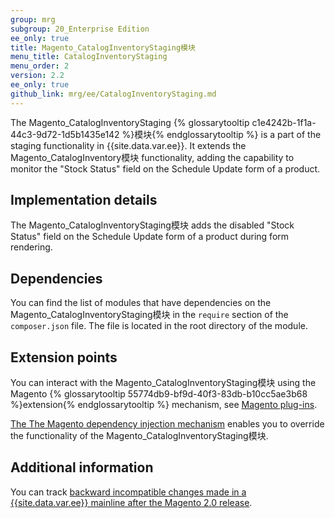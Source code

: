 ```yaml
---
group: mrg
subgroup: 20_Enterprise Edition
ee_only: true
title: Magento_CatalogInventoryStaging模块
menu_title: CatalogInventoryStaging
menu_order: 2
version: 2.2
ee_only: true
github_link: mrg/ee/CatalogInventoryStaging.md
---
```


The Magento_CatalogInventoryStaging {% glossarytooltip c1e4242b-1f1a-44c3-9d72-1d5b1435e142 %}模块{% endglossarytooltip %} is a part of the staging functionality in {{site.data.var.ee}}. It extends the Magento_CatalogInventory模块 functionality, adding the capability to monitor the "Stock Status" field on the Schedule Update form of a product.

## Implementation details

The Magento_CatalogInventoryStaging模块 adds the disabled "Stock Status" field on the Schedule Update form of a product during form rendering.

## Dependencies

You can find the list of modules that have dependencies on the Magento_CatalogInventoryStaging模块 in the `require` section of the `composer.json` file. The file is located in the root directory of the module.

## Extension points

You can interact with the Magento_CatalogInventoryStaging模块 using the Magento {% glossarytooltip 55774db9-bf9d-40f3-83db-b10cc5ae3b68 %}extension{% endglossarytooltip %} mechanism, see [Magento plug-ins](http://devdocs.magento.com/guides/v2.2/extension-dev-guide/plugins.html).

[The The Magento dependency injection mechanism](http://devdocs.magento.com/guides/v2.2/extension-dev-guide/depend-inj.html) enables you to override the functionality of the Magento_CatalogInventoryStaging模块.

## Additional information

You can track [backward incompatible changes made in a {{site.data.var.ee}} mainline after the Magento 2.0 release](http://devdocs.magento.com/guides/v2.0/release-notes/backward-incompatible-changes/commerce.html).

